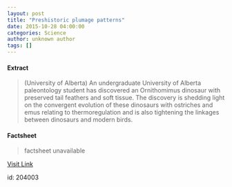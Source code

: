 ```yaml
---
layout: post
title: "Preshistoric plumage patterns"
date: 2015-10-28 04:00:00
categories: Science
author: unknown author
tags: []
---
```



#### Extract
>(University of Alberta) An undergraduate University of Alberta paleontology student has discovered an Ornithomimus dinosaur with preserved tail feathers and soft tissue. The discovery is shedding light on the convergent evolution of these dinosaurs with ostriches and emus relating to thermoregulation and is also tightening the linkages between dinosaurs and modern birds.

#### Factsheet
>factsheet unavailable

[Visit Link](http://www.eurekalert.org/pub_releases/2015-10/uoa-ppp102815.php)

id:  204003
